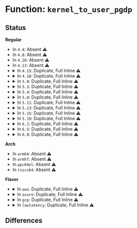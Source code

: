 # Function: <code>kernel_to_user_pgdp</code>

## Status
<b>Regular</b>
<ul>
<li>
In <code>4.4</code>: Absent ⚠️
</li>
<li>
In <code>4.8</code>: Absent ⚠️
</li>
<li>
In <code>4.10</code>: Absent ⚠️
</li>
<li>
In <code>4.13</code>: Absent ⚠️
</li>
<li>
<details>
<summary>In <code>4.15</code>: Duplicate, Full Inline ⚠️</summary>

**Collision:** Static Duplication

**Inline:** Full

**Transformation:** False

**Instances:**

```
In arch/x86/kernel/ldt.c (ffffffff81031eb4)
Location: arch/x86/include/asm/pgtable_64.h:163
Inline: True
```
```
In arch/x86/mm/pgtable.c (ffffffff81079824)
Location: arch/x86/include/asm/pgtable_64.h:163
Inline: True
Inline callers:
  - arch/x86/mm/pgtable.c:pgd_alloc
  - arch/x86/mm/pgtable.c:pgd_alloc
```
```
In arch/x86/mm/dump_pagetables.c (ffffffff8107cb1a)
Location: arch/x86/include/asm/pgtable_64.h:163
Inline: True
Inline callers:
  - arch/x86/mm/dump_pagetables.c:ptdump_walk_pgd_level_checkwx
  - arch/x86/mm/dump_pagetables.c:ptdump_walk_pgd_level_debugfs
```
```
In arch/x86/mm/pti.c (ffffffff826c592b)
Location: arch/x86/include/asm/pgtable_64.h:163
Inline: True
Inline callers:
  - arch/x86/mm/pti.c:pti_init
  - arch/x86/mm/pti.c:__pti_set_user_pgd
```
</details>
</li>
<li>
<details>
<summary>In <code>4.18</code>: Duplicate, Full Inline ⚠️</summary>

**Collision:** Static Duplication

**Inline:** Full

**Transformation:** False

**Instances:**

```
In arch/x86/kernel/ldt.c (ffffffff81033161)
Location: arch/x86/include/asm/pgtable_64.h:164
Inline: True
```
```
In arch/x86/mm/pgtable.c (ffffffff8107c3f4)
Location: arch/x86/include/asm/pgtable_64.h:164
Inline: True
Inline callers:
  - arch/x86/mm/pgtable.c:pgd_alloc
  - arch/x86/mm/pgtable.c:pgd_alloc
```
```
In arch/x86/mm/dump_pagetables.c (ffffffff8107faec)
Location: arch/x86/include/asm/pgtable_64.h:164
Inline: True
Inline callers:
  - arch/x86/mm/dump_pagetables.c:ptdump_walk_pgd_level_checkwx
  - arch/x86/mm/dump_pagetables.c:ptdump_walk_pgd_level_debugfs
```
```
In arch/x86/mm/pti.c (ffffffff826efa16)
Location: arch/x86/include/asm/pgtable_64.h:164
Inline: True
Inline callers:
  - arch/x86/mm/pti.c:pti_init
  - arch/x86/mm/pti.c:__pti_set_user_pgd
```
</details>
</li>
<li>
<details>
<summary>In <code>5.0</code>: Duplicate, Full Inline ⚠️</summary>

**Collision:** Static Duplication

**Inline:** Full

**Transformation:** False

**Instances:**

```
In arch/x86/kernel/ldt.c (ffffffff810343a0)
Location: arch/x86/include/asm/pgtable.h:1246
Inline: True
```
```
In arch/x86/mm/pgtable.c (ffffffff81082db7)
Location: arch/x86/include/asm/pgtable.h:1246
Inline: True
Inline callers:
  - arch/x86/mm/pgtable.c:pgd_alloc
  - arch/x86/mm/pgtable.c:pgd_alloc
  - arch/x86/mm/pgtable.c:pgd_alloc
```
```
In arch/x86/mm/dump_pagetables.c (ffffffff8108662b)
Location: arch/x86/include/asm/pgtable.h:1246
Inline: True
Inline callers:
  - arch/x86/mm/dump_pagetables.c:ptdump_walk_user_pgd_level_checkwx
  - arch/x86/mm/dump_pagetables.c:ptdump_walk_pgd_level_debugfs
```
```
In arch/x86/mm/pti.c (ffffffff828a66cd)
Location: arch/x86/include/asm/pgtable.h:1246
Inline: True
Inline callers:
  - arch/x86/mm/pti.c:pti_init
  - arch/x86/mm/pti.c:__pti_set_user_pgtbl
```
</details>
</li>
<li>
<details>
<summary>In <code>5.3</code>: Duplicate, Full Inline ⚠️</summary>

**Collision:** Static Duplication

**Inline:** Full

**Transformation:** False

**Instances:**

```
In arch/x86/kernel/ldt.c (ffffffff81036124)
Location: arch/x86/include/asm/pgtable.h:1266
Inline: True
```
```
In arch/x86/mm/pgtable.c (ffffffff810869ef)
Location: arch/x86/include/asm/pgtable.h:1266
Inline: True
Inline callers:
  - arch/x86/mm/pgtable.c:pgd_alloc
  - arch/x86/mm/pgtable.c:pgd_alloc
  - arch/x86/mm/pgtable.c:pgd_alloc
```
```
In arch/x86/mm/dump_pagetables.c (ffffffff8108a233)
Location: arch/x86/include/asm/pgtable.h:1266
Inline: True
Inline callers:
  - arch/x86/mm/dump_pagetables.c:ptdump_walk_user_pgd_level_checkwx
  - arch/x86/mm/dump_pagetables.c:ptdump_walk_pgd_level_debugfs
```
```
In arch/x86/mm/pti.c (ffffffff828beccc)
Location: arch/x86/include/asm/pgtable.h:1266
Inline: True
Inline callers:
  - arch/x86/mm/pti.c:pti_init
  - arch/x86/mm/pti.c:__pti_set_user_pgtbl
```
</details>
</li>
<li>
<details>
<summary>In <code>5.4</code>: Duplicate, Full Inline ⚠️</summary>

**Collision:** Static Duplication

**Inline:** Full

**Transformation:** False

**Instances:**

```
In arch/x86/kernel/ldt.c (ffffffff81036a4b)
Location: arch/x86/include/asm/pgtable.h:1266
Inline: True
```
```
In arch/x86/mm/pgtable.c (ffffffff810876df)
Location: arch/x86/include/asm/pgtable.h:1266
Inline: True
Inline callers:
  - arch/x86/mm/pgtable.c:pgd_alloc
  - arch/x86/mm/pgtable.c:pgd_alloc
  - arch/x86/mm/pgtable.c:pgd_alloc
```
```
In arch/x86/mm/dump_pagetables.c (ffffffff8108aeaf)
Location: arch/x86/include/asm/pgtable.h:1266
Inline: True
Inline callers:
  - arch/x86/mm/dump_pagetables.c:ptdump_walk_user_pgd_level_checkwx
  - arch/x86/mm/dump_pagetables.c:ptdump_walk_pgd_level_debugfs
```
```
In arch/x86/mm/pti.c (ffffffff828c51a3)
Location: arch/x86/include/asm/pgtable.h:1266
Inline: True
Inline callers:
  - arch/x86/mm/pti.c:pti_init
  - arch/x86/mm/pti.c:__pti_set_user_pgtbl
```
</details>
</li>
<li>
<details>
<summary>In <code>5.8</code>: Duplicate, Full Inline ⚠️</summary>

**Collision:** Static Duplication

**Inline:** Full

**Transformation:** False

**Instances:**

```
In arch/x86/kernel/ldt.c (ffffffff81038567)
Location: arch/x86/include/asm/pgtable.h:1227
Inline: True
Inline callers:
  - arch/x86/kernel/ldt.c:map_ldt_struct_to_user
  - arch/x86/kernel/ldt.c:map_ldt_struct_to_user
```
```
In arch/x86/mm/pgtable.c (ffffffff810897c3)
Location: arch/x86/include/asm/pgtable.h:1227
Inline: True
Inline callers:
  - arch/x86/mm/pgtable.c:pgd_ctor
  - arch/x86/mm/pgtable.c:pgd_ctor
```
```
In arch/x86/mm/dump_pagetables.c (ffffffff8109224f)
Location: arch/x86/include/asm/pgtable.h:1227
Inline: True
Inline callers:
  - arch/x86/mm/dump_pagetables.c:ptdump_walk_user_pgd_level_checkwx
  - arch/x86/mm/dump_pagetables.c:ptdump_walk_pgd_level_debugfs
```
```
In arch/x86/mm/pti.c (ffffffff82ce8239)
Location: arch/x86/include/asm/pgtable.h:1227
Inline: True
Inline callers:
  - arch/x86/mm/pti.c:pti_setup_vsyscall
  - arch/x86/mm/pti.c:pti_user_pagetable_walk_p4d
  - arch/x86/mm/pti.c:__pti_set_user_pgtbl
```
</details>
</li>
<li>
<details>
<summary>In <code>5.11</code>: Duplicate, Full Inline ⚠️</summary>

**Collision:** Static Duplication

**Inline:** Full

**Transformation:** False

**Instances:**

```
In arch/x86/kernel/ldt.c (ffffffff81038f17)
Location: arch/x86/include/asm/pgtable.h:1223
Inline: True
Inline callers:
  - arch/x86/kernel/ldt.c:map_ldt_struct_to_user
  - arch/x86/kernel/ldt.c:map_ldt_struct_to_user
```
```
In arch/x86/mm/pgtable.c (ffffffff810899a3)
Location: arch/x86/include/asm/pgtable.h:1223
Inline: True
Inline callers:
  - arch/x86/mm/pgtable.c:pgd_ctor
  - arch/x86/mm/pgtable.c:pgd_ctor
```
```
In arch/x86/mm/dump_pagetables.c (ffffffff81bd9ed4)
Location: arch/x86/include/asm/pgtable.h:1223
Inline: True
Inline callers:
  - arch/x86/mm/dump_pagetables.c:ptdump_walk_user_pgd_level_checkwx
  - arch/x86/mm/dump_pagetables.c:ptdump_walk_pgd_level_debugfs
```
```
In arch/x86/mm/pti.c (ffffffff82fd5c58)
Location: arch/x86/include/asm/pgtable.h:1223
Inline: True
Inline callers:
  - arch/x86/mm/pti.c:pti_setup_vsyscall
  - arch/x86/mm/pti.c:pti_user_pagetable_walk_p4d
  - arch/x86/mm/pti.c:__pti_set_user_pgtbl
```
</details>
</li>
<li>
<details>
<summary>In <code>5.13</code>: Duplicate, Full Inline ⚠️</summary>

**Collision:** Static Duplication

**Inline:** Full

**Transformation:** False

**Instances:**

```
In arch/x86/kernel/ldt.c (ffffffff8103aa0e)
Location: arch/x86/include/asm/pgtable.h:1223
Inline: True
Inline callers:
  - arch/x86/kernel/ldt.c:map_ldt_struct_to_user
  - arch/x86/kernel/ldt.c:map_ldt_struct_to_user
```
```
In arch/x86/mm/pgtable.c (ffffffff8108aa7f)
Location: arch/x86/include/asm/pgtable.h:1223
Inline: True
Inline callers:
  - arch/x86/mm/pgtable.c:pgd_alloc
  - arch/x86/mm/pgtable.c:pgd_ctor
  - arch/x86/mm/pgtable.c:pgd_ctor
```
```
In arch/x86/mm/dump_pagetables.c (ffffffff81bcbf43)
Location: arch/x86/include/asm/pgtable.h:1223
Inline: True
Inline callers:
  - arch/x86/mm/dump_pagetables.c:ptdump_walk_user_pgd_level_checkwx
  - arch/x86/mm/dump_pagetables.c:ptdump_walk_pgd_level_debugfs
```
```
In arch/x86/mm/pti.c (ffffffff831e08b5)
Location: arch/x86/include/asm/pgtable.h:1223
Inline: True
Inline callers:
  - arch/x86/mm/pti.c:pti_init
  - arch/x86/mm/pti.c:pti_user_pagetable_walk_p4d
  - arch/x86/mm/pti.c:__pti_set_user_pgtbl
```
</details>
</li>
<li>
<details>
<summary>In <code>5.15</code>: Duplicate, Full Inline ⚠️</summary>

**Collision:** Static Duplication

**Inline:** Full

**Transformation:** False

**Instances:**

```
In arch/x86/kernel/ldt.c (ffffffff81040409)
Location: arch/x86/include/asm/pgtable.h:1194
Inline: True
Inline callers:
  - arch/x86/kernel/ldt.c:map_ldt_struct_to_user
  - arch/x86/kernel/ldt.c:map_ldt_struct_to_user
```
```
In arch/x86/mm/pgtable.c (ffffffff8109a00c)
Location: arch/x86/include/asm/pgtable.h:1194
Inline: True
Inline callers:
  - arch/x86/mm/pgtable.c:pgd_alloc
  - arch/x86/mm/pgtable.c:pgd_ctor
  - arch/x86/mm/pgtable.c:pgd_ctor
```
```
In arch/x86/mm/dump_pagetables.c (ffffffff81ca1d65)
Location: arch/x86/include/asm/pgtable.h:1194
Inline: True
Inline callers:
  - arch/x86/mm/dump_pagetables.c:ptdump_walk_user_pgd_level_checkwx
  - arch/x86/mm/dump_pagetables.c:ptdump_walk_pgd_level_debugfs
```
```
In arch/x86/mm/pti.c (ffffffff832c3f93)
Location: arch/x86/include/asm/pgtable.h:1194
Inline: True
Inline callers:
  - arch/x86/mm/pti.c:pti_init
  - arch/x86/mm/pti.c:pti_user_pagetable_walk_p4d
  - arch/x86/mm/pti.c:__pti_set_user_pgtbl
```
</details>
</li>
<li>
<details>
<summary>In <code>5.19</code>: Duplicate, Full Inline ⚠️</summary>

**Collision:** Static Duplication

**Inline:** Full

**Transformation:** False

**Instances:**

```
In arch/x86/kernel/ldt.c (ffffffff810480df)
Location: arch/x86/include/asm/pgtable.h:1211
Inline: True
Inline callers:
  - arch/x86/kernel/ldt.c:map_ldt_struct
  - arch/x86/kernel/ldt.c:map_ldt_struct_to_user
  - arch/x86/kernel/ldt.c:map_ldt_struct_to_user
```
```
In arch/x86/mm/pgtable.c (ffffffff810ad0b6)
Location: arch/x86/include/asm/pgtable.h:1211
Inline: True
Inline callers:
  - arch/x86/mm/pgtable.c:pgd_alloc
  - arch/x86/mm/pgtable.c:pgd_ctor
  - arch/x86/mm/pgtable.c:pgd_ctor
```
```
In arch/x86/mm/dump_pagetables.c (ffffffff81e513b5)
Location: arch/x86/include/asm/pgtable.h:1211
Inline: True
Inline callers:
  - arch/x86/mm/dump_pagetables.c:ptdump_walk_user_pgd_level_checkwx
  - arch/x86/mm/dump_pagetables.c:ptdump_walk_pgd_level_debugfs
```
```
In arch/x86/mm/pti.c (ffffffff834768ae)
Location: arch/x86/include/asm/pgtable.h:1211
Inline: True
Inline callers:
  - arch/x86/mm/pti.c:pti_init
  - arch/x86/mm/pti.c:pti_user_pagetable_walk_p4d
  - arch/x86/mm/pti.c:__pti_set_user_pgtbl
```
</details>
</li>
<li>
<details>
<summary>In <code>6.2</code>: Duplicate, Full Inline ⚠️</summary>

**Collision:** Static Duplication

**Inline:** Full

**Transformation:** False

**Instances:**

```
In arch/x86/kernel/ldt.c (ffffffff81052e1f)
Location: arch/x86/include/asm/pgtable.h:1229
Inline: True
Inline callers:
  - arch/x86/kernel/ldt.c:map_ldt_struct
  - arch/x86/kernel/ldt.c:map_ldt_struct_to_user
  - arch/x86/kernel/ldt.c:map_ldt_struct_to_user
```
```
In arch/x86/mm/pgtable.c (ffffffff810c6cad)
Location: arch/x86/include/asm/pgtable.h:1229
Inline: True
Inline callers:
  - arch/x86/mm/pgtable.c:pgd_ctor
  - arch/x86/mm/pgtable.c:pgd_ctor
```
```
In arch/x86/mm/dump_pagetables.c (ffffffff810d185f)
Location: arch/x86/include/asm/pgtable.h:1229
Inline: True
Inline callers:
  - arch/x86/mm/dump_pagetables.c:ptdump_walk_user_pgd_level_checkwx
  - arch/x86/mm/dump_pagetables.c:ptdump_walk_pgd_level_debugfs
```
```
In arch/x86/mm/pti.c (ffffffff83e9f8f4)
Location: arch/x86/include/asm/pgtable.h:1229
Inline: True
Inline callers:
  - arch/x86/mm/pti.c:pti_init
  - arch/x86/mm/pti.c:pti_user_pagetable_walk_p4d
  - arch/x86/mm/pti.c:__pti_set_user_pgtbl
```
</details>
</li>
<li>
<details>
<summary>In <code>6.5</code>: Duplicate, Full Inline ⚠️</summary>

**Collision:** Static Duplication

**Inline:** Full

**Transformation:** False

**Instances:**

```
In arch/x86/kernel/ldt.c (ffffffff81053e02)
Location: arch/x86/include/asm/pgtable.h:1230
Inline: True
Inline callers:
  - arch/x86/kernel/ldt.c:map_ldt_struct
  - arch/x86/kernel/ldt.c:map_ldt_struct_to_user
  - arch/x86/kernel/ldt.c:map_ldt_struct_to_user
```
```
In arch/x86/mm/pgtable.c (ffffffff810ca425)
Location: arch/x86/include/asm/pgtable.h:1230
Inline: True
Inline callers:
  - arch/x86/mm/pgtable.c:pgd_ctor
  - arch/x86/mm/pgtable.c:pgd_ctor
```
```
In arch/x86/mm/dump_pagetables.c (ffffffff810d4d0f)
Location: arch/x86/include/asm/pgtable.h:1230
Inline: True
Inline callers:
  - arch/x86/mm/dump_pagetables.c:ptdump_walk_user_pgd_level_checkwx
  - arch/x86/mm/dump_pagetables.c:ptdump_walk_pgd_level_debugfs
```
```
In arch/x86/mm/pti.c (ffffffff836c3a84)
Location: arch/x86/include/asm/pgtable.h:1230
Inline: True
Inline callers:
  - arch/x86/mm/pti.c:pti_init
  - arch/x86/mm/pti.c:pti_user_pagetable_walk_p4d
  - arch/x86/mm/pti.c:__pti_set_user_pgtbl
```
</details>
</li>
<li>
<details>
<summary>In <code>6.8</code>: Duplicate, Full Inline ⚠️</summary>

**Collision:** Static Duplication

**Inline:** Full

**Transformation:** False

**Instances:**

```
In arch/x86/kernel/ldt.c (ffffffff8105b022)
Location: arch/x86/include/asm/pgtable.h:1453
Inline: True
Inline callers:
  - arch/x86/kernel/ldt.c:map_ldt_struct
  - arch/x86/kernel/ldt.c:map_ldt_struct_to_user
  - arch/x86/kernel/ldt.c:map_ldt_struct_to_user
```
```
In arch/x86/mm/pgtable.c (ffffffff810d2915)
Location: arch/x86/include/asm/pgtable.h:1453
Inline: True
Inline callers:
  - arch/x86/mm/pgtable.c:pgd_ctor
  - arch/x86/mm/pgtable.c:pgd_ctor
```
```
In arch/x86/mm/dump_pagetables.c (ffffffff810dd4af)
Location: arch/x86/include/asm/pgtable.h:1453
Inline: True
Inline callers:
  - arch/x86/mm/dump_pagetables.c:ptdump_walk_user_pgd_level_checkwx
  - arch/x86/mm/dump_pagetables.c:ptdump_walk_pgd_level_debugfs
```
```
In arch/x86/mm/pti.c (ffffffff838f4674)
Location: arch/x86/include/asm/pgtable.h:1453
Inline: True
Inline callers:
  - arch/x86/mm/pti.c:pti_init
  - arch/x86/mm/pti.c:pti_user_pagetable_walk_p4d
  - arch/x86/mm/pti.c:__pti_set_user_pgtbl
```
</details>
</li>
</ul>
<b>Arch</b>
<ul>
<li>
In <code>arm64</code>: Absent ⚠️
</li>
<li>
In <code>armhf</code>: Absent ⚠️
</li>
<li>
In <code>ppc64el</code>: Absent ⚠️
</li>
<li>
In <code>riscv64</code>: Absent ⚠️
</li>
</ul>
<b>Flavor</b>
<ul>
<li>
<details>
<summary>In <code>aws</code>: Duplicate, Full Inline ⚠️</summary>

**Collision:** Static Duplication

**Inline:** Full

**Transformation:** False

**Instances:**

```
In arch/x86/kernel/ldt.c (ffffffff81036bab)
Location: arch/x86/include/asm/pgtable.h:1266
Inline: True
```
```
In arch/x86/mm/pgtable.c (ffffffff810866df)
Location: arch/x86/include/asm/pgtable.h:1266
Inline: True
Inline callers:
  - arch/x86/mm/pgtable.c:pgd_alloc
  - arch/x86/mm/pgtable.c:pgd_alloc
  - arch/x86/mm/pgtable.c:pgd_alloc
```
```
In arch/x86/mm/dump_pagetables.c (ffffffff81089e6f)
Location: arch/x86/include/asm/pgtable.h:1266
Inline: True
Inline callers:
  - arch/x86/mm/dump_pagetables.c:ptdump_walk_user_pgd_level_checkwx
  - arch/x86/mm/dump_pagetables.c:ptdump_walk_pgd_level_debugfs
```
```
In arch/x86/mm/pti.c (ffffffff828b013b)
Location: arch/x86/include/asm/pgtable.h:1266
Inline: True
Inline callers:
  - arch/x86/mm/pti.c:pti_init
  - arch/x86/mm/pti.c:__pti_set_user_pgtbl
```
</details>
</li>
<li>
<details>
<summary>In <code>azure</code>: Duplicate, Full Inline ⚠️</summary>

**Collision:** Static Duplication

**Inline:** Full

**Transformation:** False

**Instances:**

```
In arch/x86/kernel/ldt.c (ffffffff810264db)
Location: arch/x86/include/asm/pgtable.h:1266
Inline: True
```
```
In arch/x86/mm/pgtable.c (ffffffff810753ed)
Location: arch/x86/include/asm/pgtable.h:1266
Inline: True
Inline callers:
  - arch/x86/mm/pgtable.c:pgd_alloc
  - arch/x86/mm/pgtable.c:pgd_alloc
```
```
In arch/x86/mm/dump_pagetables.c (ffffffff81078a4f)
Location: arch/x86/include/asm/pgtable.h:1266
Inline: True
Inline callers:
  - arch/x86/mm/dump_pagetables.c:ptdump_walk_user_pgd_level_checkwx
  - arch/x86/mm/dump_pagetables.c:ptdump_walk_pgd_level_debugfs
```
```
In arch/x86/mm/pti.c (ffffffff828a8328)
Location: arch/x86/include/asm/pgtable.h:1266
Inline: True
Inline callers:
  - arch/x86/mm/pti.c:pti_init
  - arch/x86/mm/pti.c:pti_user_pagetable_walk_pmd
```
</details>
</li>
<li>
<details>
<summary>In <code>gcp</code>: Duplicate, Full Inline ⚠️</summary>

**Collision:** Static Duplication

**Inline:** Full

**Transformation:** False

**Instances:**

```
In arch/x86/kernel/ldt.c (ffffffff81036a0b)
Location: arch/x86/include/asm/pgtable.h:1266
Inline: True
```
```
In arch/x86/mm/pgtable.c (ffffffff8108668f)
Location: arch/x86/include/asm/pgtable.h:1266
Inline: True
Inline callers:
  - arch/x86/mm/pgtable.c:pgd_alloc
  - arch/x86/mm/pgtable.c:pgd_alloc
  - arch/x86/mm/pgtable.c:pgd_alloc
```
```
In arch/x86/mm/dump_pagetables.c (ffffffff81089e1f)
Location: arch/x86/include/asm/pgtable.h:1266
Inline: True
Inline callers:
  - arch/x86/mm/dump_pagetables.c:ptdump_walk_user_pgd_level_checkwx
  - arch/x86/mm/dump_pagetables.c:ptdump_walk_pgd_level_debugfs
```
```
In arch/x86/mm/pti.c (ffffffff828c303a)
Location: arch/x86/include/asm/pgtable.h:1266
Inline: True
Inline callers:
  - arch/x86/mm/pti.c:pti_init
  - arch/x86/mm/pti.c:__pti_set_user_pgtbl
```
</details>
</li>
<li>
<details>
<summary>In <code>lowlatency</code>: Duplicate, Full Inline ⚠️</summary>

**Collision:** Static Duplication

**Inline:** Full

**Transformation:** False

**Instances:**

```
In arch/x86/kernel/ldt.c (ffffffff8103790b)
Location: arch/x86/include/asm/pgtable.h:1266
Inline: True
```
```
In arch/x86/mm/pgtable.c (ffffffff810887cf)
Location: arch/x86/include/asm/pgtable.h:1266
Inline: True
Inline callers:
  - arch/x86/mm/pgtable.c:pgd_alloc
  - arch/x86/mm/pgtable.c:pgd_alloc
  - arch/x86/mm/pgtable.c:pgd_alloc
```
```
In arch/x86/mm/dump_pagetables.c (ffffffff8108c0bf)
Location: arch/x86/include/asm/pgtable.h:1266
Inline: True
Inline callers:
  - arch/x86/mm/dump_pagetables.c:ptdump_walk_user_pgd_level_checkwx
  - arch/x86/mm/dump_pagetables.c:ptdump_walk_pgd_level_debugfs
```
```
In arch/x86/mm/pti.c (ffffffff828c61c3)
Location: arch/x86/include/asm/pgtable.h:1266
Inline: True
Inline callers:
  - arch/x86/mm/pti.c:pti_init
  - arch/x86/mm/pti.c:__pti_set_user_pgtbl
```
</details>
</li>
</ul>

## Differences
